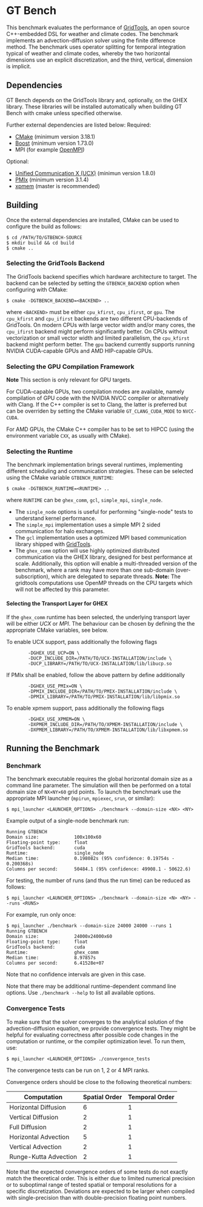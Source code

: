 # GT Bench

This benchmark evaluates the performance of [GridTools](https://github.com/gridtools/gridtools), an open source C++-embedded DSL for weather and climate codes.
The benchmark implements an advection-diffusion solver using the finite difference method. The benchmark uses operator splitting for temporal integration typical of weather and climate codes, whereby the two horizontal dimensions use an explicit discretization, and the third, vertical, dimension is implicit.

## Dependencies

GT Bench depends on the GridTools library and, optionally, on the GHEX library. These libraries will
be installed automatically when building GT Bench with cmake unless specified otherwise.

Further external dependencies are listed below:
Required:
- [CMake](https://cmake.org/) (minimum version 3.18.1)
- [Boost](https://www.boost.org/) (minimum version 1.73.0)
- MPI (for example [OpenMPI](https://github.com/open-mpi/ompi))

Optional:
- [Unified Communication X (UCX)](https://github.com/openucx/ucx) (minimun version 1.8.0)
- [PMIx](https://github.com/openpmix/openpmix) (minimum version 3.1.4)
- [xpmem](https://github.com/hjelmn/xpmem) (master is recommended)

## Building

Once the external dependencies are installed, CMake can be used to configure the build as follows:
```console
$ cd /PATH/TO/GTBENCH-SOURCE
$ mkdir build && cd build
$ cmake ..
```

### Selecting the GridTools Backend

The GridTools backend specifies which hardware architecture to target.
The backend can be selected by setting the `GTBENCH_BACKEND` option when configuring with CMake:
```console
$ cmake -DGTBENCH_BACKEND=<BACKEND> ..
```
where `<BACKEND>` must be either `cpu_kfirst`, `cpu_ifirst`, or `gpu`. The `cpu_kfirst` and `cpu_ifirst` backends are two different CPU-backends of GridTools. On modern CPUs with large vector width and/or many cores, the `cpu_ifirst` backend might perform significantly better. On CPUs without vectorization or small vector width and limited parallelism, the `cpu_kfirst` backend might perform better. The `gpu` backend currently supports running NVIDIA CUDA-capable GPUs and AMD HIP-capable GPUs.

### Selecting the GPU Compilation Framework

**Note** This section is only relevant for GPU targets.

For CUDA-capable GPUs, two compilation modes are available, namely compilation of GPU code with the NVIDIA NVCC compiler or alternatively with Clang. If the C++ compiler is set to Clang, the latter is preferred but can be overriden by setting the CMake variable `GT_CLANG_CUDA_MODE` to `NVCC-CUDA`.

For AMD GPUs, the CMake C++ compiler has to be set to HIPCC (using the environment variable `CXX`, as usually with CMake).

### Selecting the Runtime

The benchmark implementation brings several runtimes, implementing different scheduling and communication strategies. These can be selected using the CMake variable `GTBENCH_RUNTIME`:
```console
$ cmake -DGTBENCH_RUNTIME=<RUNTIME> ..
```
where `RUNTIME` can be `ghex_comm`, `gcl`, `simple_mpi`, `single_node`.
- The `single_node` options is useful for performing "single-node" tests to understand kernel performance.
- The `simple_mpi` implementation uses a simple MPI 2 sided communication for halo exchanges.
- The `gcl` implementation uses a optimized MPI based communication library shipped with [GridTools](https://gridtools.github.io/gridtools/latest/user_manual/user_manual.html#halo-exchanges).
- The `ghex_comm` option will use highly optimized distributed communication via the GHEX library, designed for best performance at scale.
 Additionally, this option will enable a multi-threaded version of the benchmark, where a rank may have more than one sub-domain (over-subscription), which are delegated to separate threads. **Note:** The gridtools computations use OpenMP threads on the CPU targets which will not be affected by this parameter.

#### Selecting the Transport Layer for GHEX

If the `ghex_comm` runtime has been selected, the underlying transport layer will be either
*UCX* or *MPI*. The behaviour can be chosen by defining the the appropriate CMake variables, see below.

To enable UCX support, pass additionally the following flags
```console
        -DGHEX_USE_UCP=ON \
        -DUCP_INCLUDE_DIR=/PATH/TO/UCX-INSTALLATION/include \
        -DUCP_LIBRARY=/PATH/TO/UCX-INSTALLATION/lib/libucp.so
```

If PMIx shall be enabled, follow the above pattern by define additionally
```console
        -DGHEX_USE_PMIx=ON \
        -DPMIX_INCLUDE_DIR=/PATH/TO/PMIX-INSTALLATION/include \
        -DPMIX_LIBRARY=/PATH/TO/PMIX-INSTALLATION/lib/libpmix.so
```

To enable xpmem support, pass additionally the following flags
```console
        -DGHEX_USE_XPMEM=ON \
        -DXPMEM_INCLUDE_DIR=/PATH/TO/XPMEM-INSTALLATION/include \
        -DXPMEM_LIBRARY=/PATH/TO/XPMEM-INSTALLATION/lib/libxpmem.so
```

## Running the Benchmark

### Benchmark

The benchmark executable requires the global horizontal domain size as a command line parameter. The simulation will then be performed on a total domain size of `NX×NY×60` grid points. To launch the benchmark use the appropriate MPI launcher (`mpirun`, `mpiexec`, `srun`, or similar):
```console
$ mpi_launcher <LAUNCHER_OPTIONS> ./benchmark --domain-size <NX> <NY>
```

Example output of a single-node benchmark run:
```
Running GTBENCH
Domain size:             100x100x60
Floating-point type:     float
GridTools backend:       cuda
Runtime:                 single_node
Median time:             0.198082s (95% confidence: 0.19754s - 0.200368s)
Columns per second:      50484.1 (95% confidence: 49908.1 - 50622.6)
```

For testing, the number of runs (and thus the run time) can be reduced as follows:
```console
$ mpi_launcher <LAUNCHER_OPTIONS> ./benchmark --domain-size <N> <NY> --runs <RUNS>
```
For example, run only once:
```console
$ mpi_launcher ./benchmark --domain-size 24000 24000 --runs 1
Running GTBENCH
Domain size:             24000x24000x60
Floating-point type:     float
GridTools backend:       cuda
Runtime:                 ghex_comm
Median time:             8.97857s
Columns per second:      6.41528e+07
```
Note that no confidence intervals are given in this case.

Note that there may be additional runtime-dependent command line options. Use `./benchmark --help` to list all available options.


### Convergence Tests

To make sure that the solver converges to the analytical solution of the advection-diffusion equation, we provide convergence tests. They might be helpful for evaluating correctness after possible code changes in the computation or runtime, or the compiler optimization level. To run them, use:
```console
$ mpi_launcher <LAUNCHER_OPTIONS> ./convergence_tests
```

The convergence tests can be run on 1, 2 or 4 MPI ranks.

Convergence orders should be close to the following theoretical numbers:

| Computation           | Spatial Order | Temporal Order |
|-----------------------|---------------|----------------|
| Horizontal Diffusion  | 6             | 1              |
| Vertical Diffusion    | 2             | 1              |
| Full Diffusion        | 2             | 1              |
| Horizontal Advection  | 5             | 1              |
| Vertical Advection    | 2             | 1              |
| Runge-Kutta Advection | 2             | 1              |

Note that the expected convergence orders of some tests do not exactly match the theoretical order. This is either due to limited numerical precision or to suboptimal range of tested spatial or temporal resolutions for a specific discretization. Deviations are expected to be larger when compiled with single-precision than with double-precision floating point numbers.
